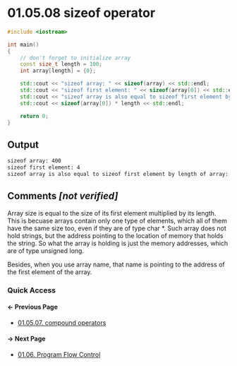 # 01.05.08 sizeof operator

```cxx
#include <iostream>

int main()
{
    // don't forget to initialize array
    const size_t length = 100;
    int array[length] = {0};

    std::cout << "sizeof array: " << sizeof(array) << std::endl;
    std::cout << "sizeof first element: " << sizeof(array[0]) << std::endl;
    std::cout << "sizeof array is also equal to sizeof first element by length of array: ";
    std::cout << sizeof(array[0]) * length << std::endl;

    return 0;
}

```

## Output

```txt
sizeof array: 400
sizeof first element: 4
sizeof array is also equal to sizeof first element by length of array: 400
```

## Comments *[not verified]*

Array size is equal to the size of its first element multiplied by its length.  
This is becuase arrays contain only one type of elements, which all of them have the same size too,
even if they are of type char *. Such array does not hold strings, but the address pointing to the
location of memory that holds the string. So what the array is holding is just the memory addresses,
which are of type unsigned long.  

Besides, when you use array name, that name is pointing to the address of the first element of the array.

### Quick Access

<div class="previous_page pagination">

#### &#8592; Previous Page

* [01.05.07. compound operators](./../../01.the_basics/05.expressions&statements&operators/07.compound.md)

</div>
<div class="next_page pagination">

#### &#8594; Next Page

* [01.06. Program Flow Control](./../../01.the_basics/06.program_flow/README.md)

</div>
